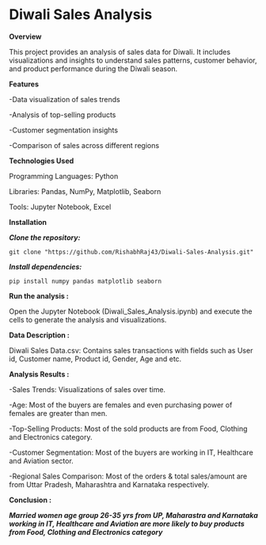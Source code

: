 # Diwali Sales Analysis


**Overview**

This project provides an analysis of sales data for Diwali. It includes visualizations and insights to understand sales patterns, customer behavior, and product performance during the Diwali season.


**Features**

-Data visualization of sales trends

-Analysis of top-selling products

-Customer segmentation insights

-Comparison of sales across different regions



**Technologies Used**

Programming Languages: Python

Libraries: Pandas, NumPy, Matplotlib, Seaborn

Tools: Jupyter Notebook, Excel

**Installation**

***Clone the repository:***
```
git clone "https://github.com/RishabhRaj43/Diwali-Sales-Analysis.git"
```

***Install dependencies:***
```
pip install numpy pandas matplotlib seaborn
```

**Run the analysis :**

Open the Jupyter Notebook (Diwali_Sales_Analysis.ipynb) and execute the cells to generate the analysis and visualizations.


**Data Description :**

Diwali Sales Data.csv: Contains sales transactions with fields such as User id, Customer name, Product id, Gender, Age and etc.


**Analysis Results :**

-Sales Trends: Visualizations of sales over time.

-Age: Most of the buyers are females and even purchasing power of females are greater than men.

-Top-Selling Products: Most of the sold products are from Food, Clothing and Electronics category.

-Customer Segmentation: Most of the buyers are working in IT, Healthcare and Aviation sector.

-Regional Sales Comparison:  Most of the orders & total sales/amount are from Uttar Pradesh, Maharashtra and Karnataka respectively.


**Conclusion :**

***Married women age group 26-35 yrs from UP, Maharastra and Karnataka working in IT, Healthcare and Aviation are more likely to buy products from Food, Clothing and Electronics category***
